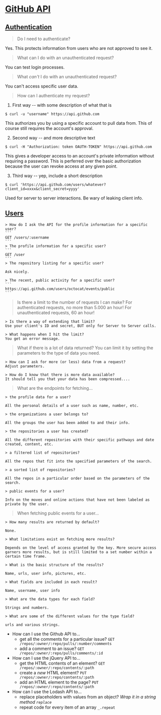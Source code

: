 # [GitHub API](https://developer.github.com/v3/)

## [Authentication](https://developer.github.com/v3/#authentication)

> Do I need to authenticate?

Yes. This protects information from users who are not approved to see it. 

> What can I do with an unauthenticated request?

You can test login processes.

> What _can't_ I do with an unauthenticated request?

You can't access specific user data.

> How can I authenticate my request?

1. First way -- with some description of what that is
```
$ curl -u "username" https://api.github.com
```
This authorizes you by using a specific account to pull data from. This of course still requires the account's approval.

2. Second way -- and more descriptive text
```
$ curl -H "Authorization: token OAUTH-TOKEN" https://api.github.com
```
This gives a developer access to an account's private information without requiring a password. This is perferred over the basic authorization because the user can revoke access at any given point. 

3. Third way -- yep, include a short description
```
$ curl 'https://api.github.com/users/whatever?client_id=xxxx&client_secret=yyyy'
```
Used for server to server interactions. Be wary of leaking client info. 


## [Users](https://developer.github.com/v3/users/)

    > How do I ask the API for the profile information for a specific user?
    ```
    GET /users/:username
    ```
    > The profile information for a specific user?
    ```
    GET /user
    ```
    > The repository listing for a specific user?
    
    Ask nicely.
    
    > The recent, public activity for a specific user?
    ```
    https://api.github.com/users/octocat/events/public
    ```

> Is there a limit to the number of requests I can make?
    For authenticated requests, no more than 5.000 an hour! For unauthenticated requests, 60 an hour!
    
    > Is there a way of extending that limit?
    Use your client's ID and secret, BUT only for Server to Server calls.
    
    > What happens when I hit the limit?
    You get an error message.

> What if there is a lot of data returned?
    You can limit it by setting the parameters to the type of data you need.
    
    > How can I ask for more (or less) data from a request?
    Adjust parameters.
    
    > How do I know that there is more data available?
    It should tell you that your data has been compressed....
    
> What are the endpoints for fetching...
    
    > the profile data for a user?
    
    All the personal details of a user such as name, number, etc.
    
    > the organizations a user belongs to?
    
    All the groups the user has been added to and their info. 
    
    > the repositories a user has created?
    
    All the different repositories with their specific pathways and date created, content, etc. 
    
    > a filtered list of repositories?
    
    All the repos that fit into the specified parameters of the search. 
    
    > a sorted list of repositories?
    
    All the repos in a particular order based on the parameters of the search. 
    
    > public events for a user?
    
    Info on the moves and online actions that have not been labeled as private by the user. 
    
> When fetching public events for a user...

    > How many results are returned by default?
    
    None. 
    
    > What limitations exist on fetching more results?
    
    Depends on the level of access granted by the key. More secure access garners more results, but is still limited to a set number within a certain time frame. 
    
    > What is the basic structure of the results?
    
    Name, urls, user info, pictures, etc. 
    
    > What fields are included in each result?
    
    Name, username, user info
    
    > What are the data types for each field?
    
    Strings and numbers.
    
    > What are some of the different values for the type field?
    
    urls and various strings. 
    
    
* How can I use the Github API to... 
    * get all the comments for a particular issue? `GET /repos/:owner/:repo/pulls/:number/comments`
    * add a comment to an issue? `GET /repos/:owner/:repo/pulls/comments/:id`
* How can I use the jQuery API to...
    * get the HTML contents of an element? `GET /repos/:owner/:repo/contents/:path`
    * create a _new_ HTML element? `PUT /repos/:owner/:repo/contents/:path`
    * add an HTML element to the page? `PUT /repos/:owner/:repo/contents/:path`
* How can I use the Lodash API to...
    * replace placeholders with values from an object? _Wrap it in a string method `replace`_
    * repeat code for every item of an array `_.repeat`
